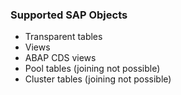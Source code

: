 
### Supported SAP Objects 
- Transparent tables
- Views
- ABAP CDS views
- Pool tables (joining not possible)
- Cluster tables (joining not possible)
